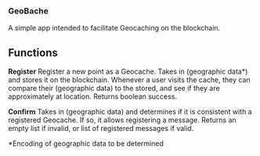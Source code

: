 ### GeoBache

A simple app intended to facilitate Geocaching on the blockchain.

## Functions

**Register**
Register a new point as a Geocache. Takes in (geographic data*) and stores it on the blockchain. Whenever a user visits the cache, they can compare their (geographic data) to the stored, and see if they are approximately at location. Returns boolean success.

**Confirm**
Takes in (geographic data) and determines if it is consistent with a registered Geocache. If so, it allows registering a message. Returns an empty list if invalid, or list of registered messages if valid.


*Encoding of geographic data to be determined